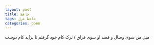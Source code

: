 ```yaml
---
layout: post
title: حافظ
tags: حافظ غزل
categories: poem
---
```


میل من سوی وصال و قصد او سوی فراق / ترک کام خود گرفتم تا برآید کام دوست